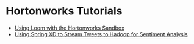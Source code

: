 # Hortonworks Tutorials

- [Using Loom with the Hortonworks Sandbox](using-loom-with-hortonworks-sandbox/using-loom-with-hortonworks-sandbox.md)
- [Using Spring XD to Stream Tweets to Hadoop for Sentiment Analysis](using-spring-xd-to-stream-tweets-to-hadoop-for-sentiment-analysis/using-spring-xd-to-stream-tweets-for-sentiment-analysis.md)
